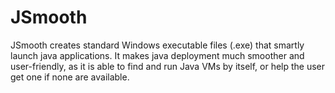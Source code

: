 # JSmooth
JSmooth creates standard Windows executable files (.exe) that smartly launch java applications. It makes java deployment much smoother and user-friendly, as it is able to find and run Java VMs by itself, or help the user get one if none are available.